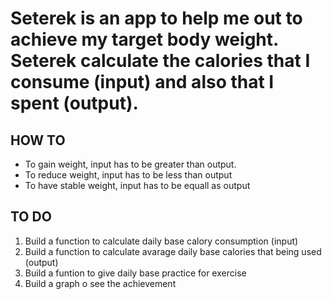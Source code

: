 # Seterek is an app to help me out to achieve my target body weight. Seterek calculate the calories that I consume (input) and also that I spent (output).

## HOW TO
<ul>
	<li>To gain weight, input has to be greater than output.</li>
	<li>To reduce weight, input has to be less than output</li>
	<li>To have stable weight, input has to be equall as output</li>
</ul>

## TO DO
<ol>
	<li>Build a function to calculate daily base calory consumption (input)</li>
	<li>Build a function to calculate avarage daily base calories that being used (output)</li>
	<li>Build a funtion to give daily base practice for exercise</li>
	<li>Build a graph o see the achievement</li>
</ol>

